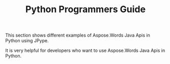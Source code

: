﻿---
title: Python Programmers Guide
second_title: Aspose.Words for Java
articleTitle: Python Programmers Guide
linktitle: Python Programmers Guide
description: "Examples of Aspose.Words.Java API in Python using JPype."
type: docs
weight: 20
url: /java/python-programmers-guide/
aliases: [/java/mail-merge-and-reporting-in-python/]
---

This section shows different examples of Aspose.Words Java Apis in Python using JPype.

It is very helpful for developers who want to use Aspose.Words Java Apis in Python.
